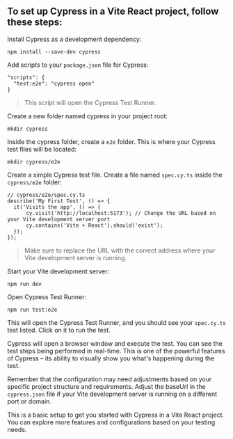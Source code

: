 ## To set up Cypress in a Vite React project, follow these steps:

Install Cypress as a development dependency:
```
npm install --save-dev cypress
```
Add scripts to your `package.json` file for Cypress:
```
"scripts": {
  "test:e2e": "cypress open"
}
```
> This script will open the Cypress Test Runner.

Create a new folder named cypress in your project root:
```
mkdir cypress
```
Inside the cypress folder, create a `e2e` folder. This is where your Cypress test files will be located:
```
mkdir cypress/e2e
```
Create a simple Cypress test file. Create a file named `spec.cy.ts` inside the `cypress/e2e` folder:
```
// cypress/e2e/spec.cy.ts
describe('My First Test', () => {
  it('Visits the app', () => {
      cy.visit('http://localhost:5173'); // Change the URL based on your Vite development server port
      cy.contains('Vite + React').should('exist');
  });
});
```
> Make sure to replace the URL with the correct address where your Vite development server is running.

Start your Vite development server:
```
npm run dev
```
Open Cypress Test Runner:
```
npm run test:e2e
```
This will open the Cypress Test Runner, and you should see your `spec.cy.ts` test listed. Click on it to run the test.

Cypress will open a browser window and execute the test. You can see the test steps being performed in real-time. This is one of the powerful features of Cypress – its ability to visually show you what's happening during the test.

Remember that the configuration may need adjustments based on your specific project structure and requirements. Adjust the baseUrl in the `cypress.json` file if your Vite development server is running on a different port or domain.

This is a basic setup to get you started with Cypress in a Vite React project. You can explore more features and configurations based on your testing needs.